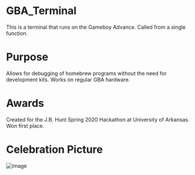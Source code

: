 # GBA_Terminal
This is a terminal that runs on the Gameboy Advance.
Called from a single function.

# Purpose
Allows for debugging of homebrew programs without the need for development kits.
Works on regular GBA hardware.

# Awards
Created for the J.B. Hunt Spring 2020 Hackathon at University of Arkansas.
Won first place.

# Celebration Picture
![image](https://github.com/njfredx/GBA_Terminal/assets/55417913/bb600d07-7dc8-4f86-9a10-6831d43f1c57)
